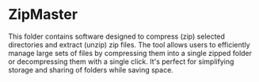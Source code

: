 # ZipMaster
This folder contains software designed to compress (zip) selected directories and extract (unzip) zip files. The tool allows users to efficiently manage large sets of files by compressing them into a single zipped folder or decompressing them with a single click. It's perfect for simplifying storage and sharing of folders while saving space.
